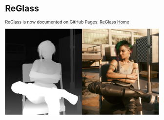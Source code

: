 # ReGlass

ReGlass is now documented on GitHub Pages: [ReGlass Home](https://jbienz.github.io/ReGlass)

[![](docs/Images/Banner.png)](https://jbienz.github.io/ReGlass)
